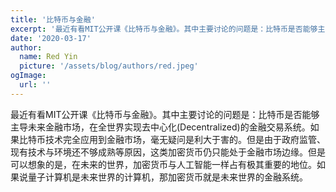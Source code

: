 ```yaml
---
title: '比特币与金融'
excerpt: '最近有看MIT公开课《比特币与金融》。其中主要讨论的问题是：比特币是否能够主导未来金融市场，在全世界实现去中心化(Decentralized)的金融交易系统。如果比特币技术完全应用到金融市场，毫无疑问是利大于害的。但是由于政府监管、现有技术与环境还不够成熟等原因，这类加密货币仍只能处于金融市场边缘。但是可以想象的是，在未来的世界，加密货币与人工智能一样占有极其重要的地位。如果说量子计算机是未来世界的计算机，那加密货币就是未来世界的金融系统。'
date: '2020-03-17'
author:
  name: Red Yin
  picture: '/assets/blog/authors/red.jpeg'
ogImage:
  url: ''
---
```


最近有看MIT公开课《比特币与金融》。其中主要讨论的问题是：比特币是否能够主导未来金融市场，在全世界实现去中心化(Decentralized)的金融交易系统。如果比特币技术完全应用到金融市场，毫无疑问是利大于害的。但是由于政府监管、现有技术与环境还不够成熟等原因，这类加密货币仍只能处于金融市场边缘。但是可以想象的是，在未来的世界，加密货币与人工智能一样占有极其重要的地位。如果说量子计算机是未来世界的计算机，那加密货币就是未来世界的金融系统。
